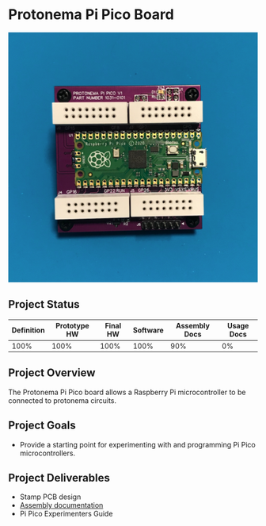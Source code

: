 # Protonema Pi Pico Board
![Photo of a 1031A Pi Pico stamp](1031-8010/images/1031A.jpg)

## Project Status

Definition | Prototype HW | Final HW | Software | Assembly Docs | Usage Docs |
|-|-|-|-|-|-|
100% | 100% | 100% | 100% | 90% | 0% |

## Project Overview
The Protonema Pi Pico board allows a Raspberry Pi microcontroller to be connected to protonema circuits.

## Project Goals
* Provide a starting point for experimenting with and programming Pi Pico microcontrollers.

## Project Deliverables
* Stamp PCB design
* [Assembly documentation](./1031-8010.pdf)
* Pi Pico Experimenters Guide